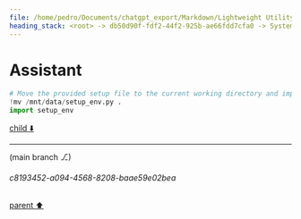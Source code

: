```yaml
---
file: /home/pedro/Documents/chatgpt_export/Markdown/Lightweight Utility Libraries.md
heading_stack: <root> -> db50d90f-fdf2-44f2-925b-ae66fdd7cfa0 -> System -> f462c4f4-0c7f-47fb-9237-a7d0ddbed997 -> System -> aaa26b54-0d2d-44d8-a646-0310427be0eb -> User -> ddb3dc5b-752e-4561-a939-b3de8b08d32f -> Assistant -> Data Manipulation and Analysis -> aaa205bc-d11e-4621-bc91-c8700e9b03ed -> User -> 945429c9-250d-41f7-b62d-d659a26c2d87 -> Assistant -> Data Manipulation -> Text and Parsing -> Networking -> File Handling -> Testing and Debugging -> Asynchronous Programming -> Functional Programming -> Code Analysis and Refactoring -> Miscellaneous -> aaa28fee-d697-42e3-bbe0-0e326b045dd7 -> User -> 03cd3de2-6edf-4ea6-98f5-168547563566 -> Assistant
---
```

# Assistant

```python
# Move the provided setup file to the current working directory and import it
!mv /mnt/data/setup_env.py .
import setup_env
```

[child ⬇️](#c8193452-a094-4568-8208-baae59e02bea)

---

(main branch ⎇)
###### c8193452-a094-4568-8208-baae59e02bea
[parent ⬆️](#03cd3de2-6edf-4ea6-98f5-168547563566)
